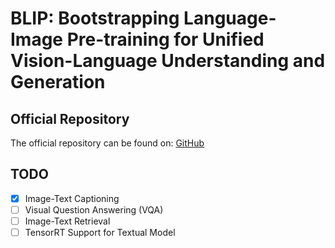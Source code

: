 # BLIP: Bootstrapping Language-Image Pre-training for Unified Vision-Language Understanding and Generation

## Official Repository

The official repository can be found on: [GitHub](https://github.com/salesforce/BLIP)

## TODO

- [x] Image-Text Captioning
- [ ] Visual Question Answering (VQA)
- [ ] Image-Text Retrieval
- [ ] TensorRT Support for Textual Model